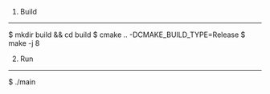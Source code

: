 
1. Build
--------

  $ mkdir build && cd build
  $ cmake .. -DCMAKE_BUILD_TYPE=Release
  $ make -j 8

2. Run
------
  $ ./main

